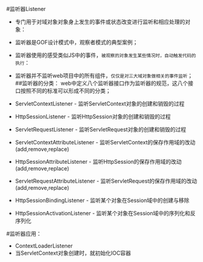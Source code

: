 
#监听器Listener
* 专门用于对域对象对象身上发生的事件或状态改变进行监听和相应处理的对象：
* 监听器是GOF设计模式中，观察者模式的典型案例；
* 监听器使用的感受类似JS中的事件，`被观察的对象发生某些情况时，自动触发代码的执行`：
* 监听器并不监听web项目中的所有组件，`仅仅是对三大域对象做相关的事件监听`；
##监听器的分类：
web中定义八个监听器接口作为监听器的规范，这八个接口按照不同的标准可以形成不同的分类；
* ServletContextListener - 监听ServletContext对象的创建和销毁的过程
* HttpSessionListener - 监听HttpSession对象的创建和销毁的过程
* ServletRequestListener - 监听ServletRequest对象的创建和销毁的过程


* ServletContextAttributeListener - 监听ServletContext的保存作用域的改动(add,remove,replace)
* HttpSessionAttributeListener - 监听HttpSession的保存作用域的改动(add,remove,replace)
* ServletRequestAttributeListener - 监听ServletRequest的保存作用域的改动(add,remove,replace)


* HttpSessionBindingListener - 监听某个对象在Session域中的创建与移除
* HttpSessionActivationListener - 监听某个对象在Session域中的序列化和反序列化

#监听器应用：

* ContextLoaderListener
* 当ServletContext对象创建时，就初始化IOC容器